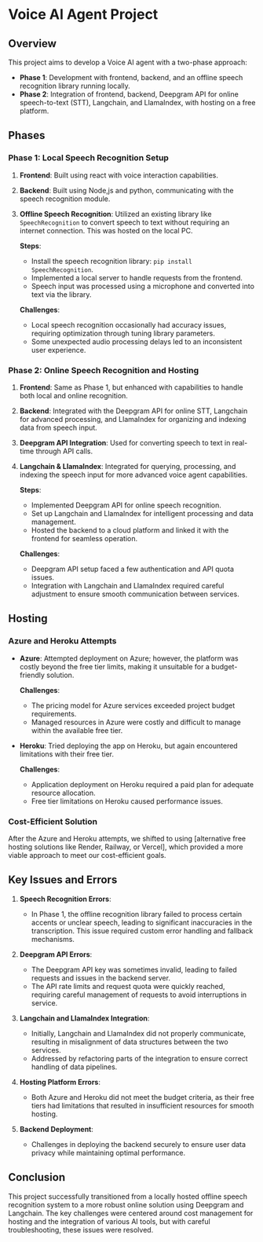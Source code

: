 # Voice AI Agent Project

## Overview
This project aims to develop a Voice AI agent with a two-phase approach:

- **Phase 1**: Development with frontend, backend, and an offline speech recognition library running locally.
- **Phase 2**: Integration of frontend, backend, Deepgram API for online speech-to-text (STT), Langchain, and LlamaIndex, with hosting on a free platform.

## Phases

### Phase 1: Local Speech Recognition Setup

1. **Frontend**: Built using react with voice interaction capabilities.
2. **Backend**: Built using Node,js and python, communicating with the speech recognition module.
3. **Offline Speech Recognition**: Utilized an existing library like `SpeechRecognition` to convert speech to text without requiring an internet connection. This was hosted on the local PC.

   **Steps**:
   - Install the speech recognition library: `pip install SpeechRecognition`.
   - Implemented a local server to handle requests from the frontend.
   - Speech input was processed using a microphone and converted into text via the library.

   **Challenges**:
   - Local speech recognition occasionally had accuracy issues, requiring optimization through tuning library parameters.
   - Some unexpected audio processing delays led to an inconsistent user experience.

### Phase 2: Online Speech Recognition and Hosting

1. **Frontend**: Same as Phase 1, but enhanced with capabilities to handle both local and online recognition.
2. **Backend**: Integrated with the Deepgram API for online STT, Langchain for advanced processing, and LlamaIndex for organizing and indexing data from speech input.
3. **Deepgram API Integration**: Used for converting speech to text in real-time through API calls.
4. **Langchain & LlamaIndex**: Integrated for querying, processing, and indexing the speech input for more advanced voice agent capabilities.

   **Steps**:
   - Implemented Deepgram API for online speech recognition.
   - Set up Langchain and LlamaIndex for intelligent processing and data management.
   - Hosted the backend to a cloud platform and linked it with the frontend for seamless operation.

   **Challenges**:
   - Deepgram API setup faced a few authentication and API quota issues.
   - Integration with Langchain and LlamaIndex required careful adjustment to ensure smooth communication between services.

## Hosting

### Azure and Heroku Attempts
- **Azure**: Attempted deployment on Azure; however, the platform was costly beyond the free tier limits, making it unsuitable for a budget-friendly solution.

   **Challenges**:
   - The pricing model for Azure services exceeded project budget requirements.
   - Managed resources in Azure were costly and difficult to manage within the available free tier.

- **Heroku**: Tried deploying the app on Heroku, but again encountered limitations with their free tier.

   **Challenges**:
   - Application deployment on Heroku required a paid plan for adequate resource allocation.
   - Free tier limitations on Heroku caused performance issues.

### Cost-Efficient Solution
After the Azure and Heroku attempts, we shifted to using [alternative free hosting solutions like Render, Railway, or Vercel], which provided a more viable approach to meet our cost-efficient goals.

## Key Issues and Errors

1. **Speech Recognition Errors**:
   - In Phase 1, the offline recognition library failed to process certain accents or unclear speech, leading to significant inaccuracies in the transcription. This issue required custom error handling and fallback mechanisms.

2. **Deepgram API Errors**:
   - The Deepgram API key was sometimes invalid, leading to failed requests and issues in the backend server.
   - The API rate limits and request quota were quickly reached, requiring careful management of requests to avoid interruptions in service.

3. **Langchain and LlamaIndex Integration**:
   - Initially, Langchain and LlamaIndex did not properly communicate, resulting in misalignment of data structures between the two services.
   - Addressed by refactoring parts of the integration to ensure correct handling of data pipelines.

4. **Hosting Platform Errors**:
   - Both Azure and Heroku did not meet the budget criteria, as their free tiers had limitations that resulted in insufficient resources for smooth hosting.

5. **Backend Deployment**:
   - Challenges in deploying the backend securely to ensure user data privacy while maintaining optimal performance.

## Conclusion
This project successfully transitioned from a locally hosted offline speech recognition system to a more robust online solution using Deepgram and Langchain. The key challenges were centered around cost management for hosting and the integration of various AI tools, but with careful troubleshooting, these issues were resolved.

